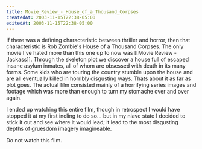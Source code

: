 ```yaml
---
title: Movie_Review_-_House_of_a_Thousand_Corpses
createdAt: 2003-11-15T22:38-05:00
editedAt: 2003-11-15T22:38-05:00
---
```


If there was a defining characteristic between thriller and horror, then that characteristic is Rob Zombie's House of a Thousand Corpses. The only movie I've hated more than this one up to now was [[Movie Review - Jackass]]. Through the skeleton plot we discover a house full of escaped insane asylum inmates, all of whom are obsessed with death in its many forms. Some kids who are touring the country stumble upon the house and are all eventually killed in horribly disgusting ways. Thats about it as far as plot goes. The actual film consisted mainly of a horrifying series images and footage which was more than enough to turn my stomache over and over again.

I ended up watching this entire film, though in retrospect I would have stopped it at my first incling to do so... but in my niave state I decided to stick it out and see where it would lead; it lead to the most disgusting depths of gruesdom imagery imagineable.

Do not watch this film.

